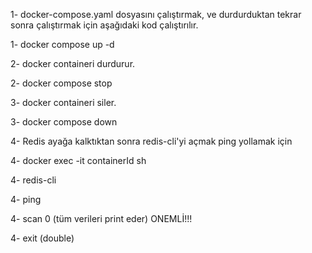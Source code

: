 1- docker-compose.yaml dosyasını çalıştırmak, ve durdurduktan tekrar sonra çalıştırmak için aşağıdaki kod çalıştırılır.

1- docker compose up -d

2- docker containeri durdurur.

2- docker compose stop


3- docker containeri siler.

3- docker compose down

4- Redis ayağa kalktıktan sonra redis-cli'yi açmak ping yollamak için

4- docker exec -it containerId sh

4- redis-cli

4- ping

4- scan 0 (tüm verileri print eder) ONEMLİ!!!

4- exit (double)
